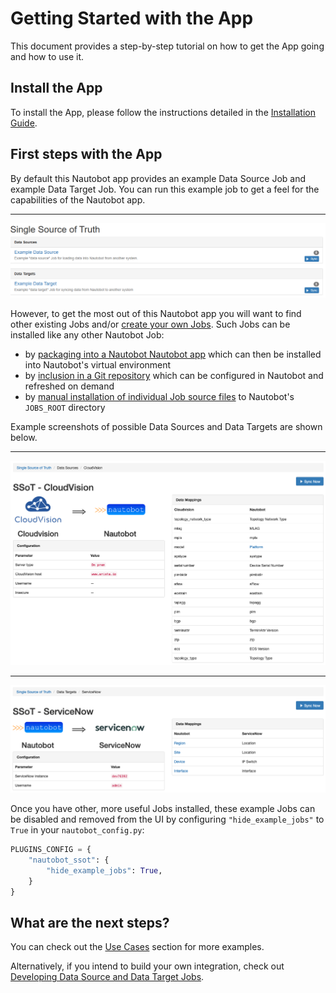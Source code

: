 # Getting Started with the App

This document provides a step-by-step tutorial on how to get the App going and how to use it.

## Install the App

To install the App, please follow the instructions detailed in the [Installation Guide](../admin/install.md).

## First steps with the App

By default this Nautobot app provides an example Data Source Job and example Data Target Job. You can run this example job to get a feel for the capabilities of the Nautobot app.

---
![Example Jobs](../images/example_jobs.png)


However, to get the most out of this Nautobot app you will want to find other existing Jobs and/or [create your own Jobs](../dev/jobs.md). Such Jobs can be installed like any other Nautobot Job:

* by [packaging into a Nautobot Nautobot app](https://nautobot.readthedocs.io/en/stable/plugins/development/#including-jobs) which can then be installed into Nautobot's virtual environment
* by [inclusion in a Git repository](https://nautobot.readthedocs.io/en/stable/models/extras/gitrepository/#jobs) which can be configured in Nautobot and refreshed on demand
* by [manual installation of individual Job source files](https://nautobot.readthedocs.io/en/stable/additional-features/jobs/#writing-jobs) to Nautobot's `JOBS_ROOT` directory


Example screenshots of possible Data Sources and Data Targets are shown below.

---

![Example data source - Arista CloudVision](../images/example_cloudvision.png)

---

![Example data target - ServiceNow](../images/example_servicenow.png)

Once you have other, more useful Jobs installed, these example Jobs can be disabled and removed from the UI by configuring `"hide_example_jobs"` to `True` in your `nautobot_config.py`:

```python
PLUGINS_CONFIG = {
    "nautobot_ssot": {
        "hide_example_jobs": True,
    }
}
```

## What are the next steps?

You can check out the [Use Cases](app_use_cases.md) section for more examples.

Alternatively, if you intend to build your own integration, check out [Developing Data Source and Data Target Jobs](../dev/jobs.md).
